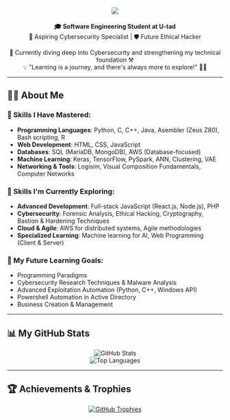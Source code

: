 <h1 align="center">
  <img src="https://readme-typing-svg.demolab.com?font=Poppins&size=35&duration=4000&pause=1200&color=007CF0&center=true&vCenter=true&width=750&lines=Welcome!+%F0%9F%91%8B+I'm+Manuel+Mart%C3%ADnez;Software+Engineering+Student+at+U-tad+%F0%9F%8E%93;Passionate+About+Cybersecurity+%F0%9F%94%90" />
</h1>


<div align="center">
  <strong>🎓 Software Engineering Student at U-tad</strong><br>
  🚀 Aspiring Cybersecurity Specialist | 🛡️ Future Ethical Hacker
  
  🌱 Currently diving deep into Cybersecurity and strengthening my technical foundation ⚒️  
  💡 "Learning is a journey, and there's always more to explore!" 📖🔥  
</div>

---

## 👨‍💻 About Me

### 🌟 Skills I Have Mastered:
- **Programming Languages**: Python, C, C++, Java, Asembler (Zeus Z80), Bash scripting, R
- **Web Development**: HTML, CSS, JavaScript
- **Databases**: SQL (MariaDB, MongoDB), AWS (Database-focused)
- **Machine Learning**: Keras, TensorFlow, PySpark, ANN, Clustering, VAE
- **Networking & Tools**: Logisim, Visual Composition Fundamentals, Computer Networks

### 🚀 Skills I'm Currently Exploring:
- **Advanced Development**: Full-stack JavaScript (React.js, Node.js), PHP
- **Cybersecurity**: Forensic Analysis, Ethical Hacking, Cryptography, Bastion & Hardening Techniques
- **Cloud & Agile**: AWS for distributed systems, Agile methodologies
- **Specialized Learning**: Machine learning for AI, Web Programming (Client & Server)

### 🎯 My Future Learning Goals:
- Programming Paradigms  
- Cybersecurity Research Techniques & Malware Analysis  
- Advanced Exploitation Automation (Python, C++, Windows API)  
- Powershell Automation in Active Directory  
- Business Creation & Management  

---

## 📊 My GitHub Stats

<div align="center">
  <img src="https://github-readme-stats.vercel.app/api?username=ch0rtas&show_icons=true&theme=radical" alt="GitHub Stats" />
  <br>
  <img src="https://github-readme-stats.vercel.app/api/top-langs/?username=ch0rtas&layout=compact&theme=radical" alt="Top Languages" />
</div>

---

## 🏆 Achievements & Trophies

<div align="center">
  <a href="https://github.com/ryo-ma/github-profile-trophy">
    <img src="https://github-profile-trophy.vercel.app/?username=ch0rtas&theme=radical&column=7" alt="GitHub Trophies" />
  </a>
</div>
